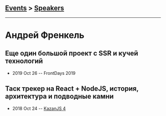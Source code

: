 ## [Events](../README.md) > [Speakers](../speakers.md)
---

# Андрей Френкель

## Еще один большой проект с SSR и кучей технологий
- 2019 Oct 26 -- FrontDays 2019    
## Таск трекер на React + NodeJS, история, архитектура и подводные камни
- 2018 Oct 24 -- [KazanJS 4](https://www.youtube.com/watch?v=09PfTLC7yus)    
